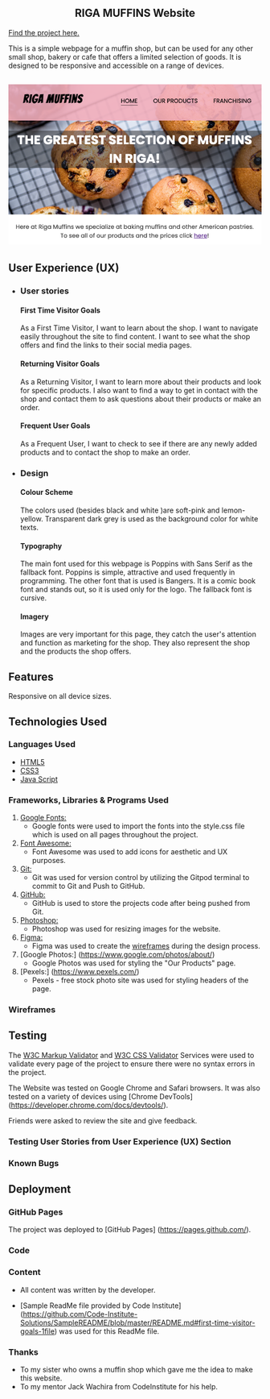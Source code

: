 <h2 align="center">RIGA MUFFINS Website</h2>


[Find the project here.](https://lienebriede.github.io/Riga-muffins/)

This is a simple webpage for a muffin shop, but can be used for any other small shop, bakery or cafe that offers a limited selection of goods.  It is designed to be responsive and accessible on a range of devices.

<h2 align="center"><img src="assets/images/screenshot.png"></h2>

## User Experience (UX)

-   ### User stories

    #### First Time Visitor Goals

    As a First Time Visitor, I want to learn about the shop.
    I want to navigate easily throughout the site to find content. I want to see what the shop offers and find the links to their social media pages.

    #### Returning Visitor Goals

    As a Returning Visitor, I want to learn more about their products and look for specific products. I also want to find a way to get in contact with the shop and contact them to ask questions about their products or make an order.

    #### Frequent User Goals
    
    As a Frequent User, I want to check to see if there are any newly added products and to contact the shop to make an order.

-   ### Design
    
    #### Colour Scheme
    The colors used (besides black and white )are soft-pink and lemon-yellow. Transparent dark grey is used as the background color for white texts. 
    
    #### Typography
    The main font used for this webpage is Poppins with Sans Serif as the fallback font. Poppins is simple, attractive and used frequently in programming. The other font that is used is Bangers. It is a comic book font and stands out, so it is used only for the logo. The fallback font is cursive.
    #### Imagery
    Images are very important for this page, they catch the user's attention and function as marketing for the shop. They also represent the shop and the products the shop offers. 


## Features

Responsive on all device sizes.

## Technologies Used

### Languages Used

-   [HTML5](https://en.wikipedia.org/wiki/HTML5)
-   [CSS3](https://en.wikipedia.org/wiki/Cascading_Style_Sheets)
-   [Java Script](https://en.wikipedia.org/wiki/JavaScript)

### Frameworks, Libraries & Programs Used

1. [Google Fonts:](https://fonts.google.com/)
    - Google fonts were used to import the fonts into the style.css file which is used on all pages throughout the project.
1. [Font Awesome:](https://fontawesome.com/)
    - Font Awesome was used to add icons for aesthetic and UX purposes.
1. [Git:](https://git-scm.com/)
    - Git was used for version control by utilizing the Gitpod terminal to commit to Git and Push to GitHub.
1. [GitHub:](https://github.com/)
    - GitHub is used to store the projects code after being pushed from Git.
1. [Photoshop:](https://www.adobe.com/ie/products/photoshop.html)
    - Photoshop was used for resizing images for the website.
1. [Figma:](https://figma.com/)
    - Figma was used to create the [wireframes](https://github.com/) during the design process.
1. [Google Photos:] (https://www.google.com/photos/about/)
    - Google Photos was used for styling the "Our Products" page.
1. [Pexels:] (https://www.pexels.com/) 
    - Pexels - free stock photo site was used for styling headers of the page.

### Wireframes

## Testing

The [W3C Markup Validator](https://jigsaw.w3.org/css-validator/#validate_by_input) and [W3C CSS Validator](https://jigsaw.w3.org/css-validator/#validate_by_input) Services were used to validate every page of the project to ensure there were no syntax errors in the project.

The Website was tested on Google Chrome and Safari browsers. It was also tested on a variety of devices using [Chrome DevTools] (https://developer.chrome.com/docs/devtools/).

Friends were asked to review the site and give feedback.

### Testing User Stories from User Experience (UX) Section




### Known Bugs



## Deployment

### GitHub Pages

The project was deployed to [GitHub Pages] (https://pages.github.com/).

### Code

### Content

-   All content was written by the developer.

-   [Sample ReadMe file provided by Code Institute] (https://github.com/Code-Institute-Solutions/SampleREADME/blob/master/README.md#first-time-visitor-goals-1file) was used for this ReadMe file.

### Thanks

-   To my sister who owns a muffin shop which gave me the idea to make this website.
-   To my mentor Jack Wachira from CodeInstitute for his help.